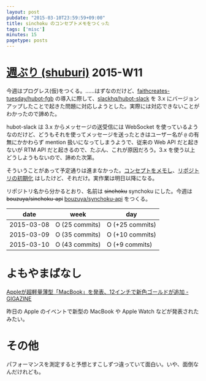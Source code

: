 ```yaml
---
layout: post
pubdate: "2015-03-10T23:59:59+09:00"
title: sinchoku のコンセプトメモをつくった
tags: ['misc']
minutes: 15
pagetype: posts
---
```

# [週ぶり (shuburi)][shuburi] 2015-W11

今週はプログレス(仮)をつくる。……はずなのだけど、[faithcreates-tuesday/hubot-fgb][] の導入に際して、[slackhq/hubot-slack][] を 3.x にバージョンアップしたことで起きた問題に対応しようとした。実際には対応できないことがわかったので諦めた。

hubot-slack は 3.x からメッセージの送受信には WebSocket を使っているようなのだけど、どうもそれを使ってメッセージを送ったときはユーザー名が `@` の有無にかかわらず mention 扱いになってしまうようで、従来の Web API だと起きないが RTM API だと起きるので、たぶん、これが原因だろう。3.x を使う以上どうしようもないので、諦めた次第。

そういうことがあって予定通りは進まなかった。[コンセプトをメモし](https://gist.github.com/bouzuya/48e44c43ae554e3039e0)、[リポジトリの初期化][bouzuya/synchoku-api] はしたけど、それだけ。実作業は明日以降になる。

リポジトリ名から分かるとおり、名前は <del>sinchoku</del> synchoku にした。今週は <del>bouzuya/sinchoku-api</del> [bouzuya/synchoku-api][] をつくる。

date       | week            | day
-----------|-----------------|-----------------
2015-03-08 | O (25 commits)  | O (+25 commits)
2015-03-09 | O (35 commits)  | O (+10 commits)
2015-03-10 | O (43 commits)  | O (+9 commits)

# よもやまばなし

[Appleが超軽量薄型「MacBook」を発表、12インチで新色ゴールドが追加 - GIGAZINE](http://gigazine.net/news/20150310-new-macbook/)

昨日の Apple のイベントで新型の MacBook や Apple Watch などが発表されたみたい。

# その他

パフォーマンスを測定すると予想とすこしずつ違っていて面白い。いや、面倒なんだけれども。

[shuburi]: http://shuburi.org
[bouzuya/synchoku-api]: https://github.com/bouzuya/synchoku-api
[faithcreates-tuesday/hubot-fgb]: https://github.com/faithcreates-tuesday/hubot-fgb
[slackhq/hubot-slack]: https://github.com/slackhq/hubot-slack
[bouzuya/synchoku-api]: https://github.com/bouzuya/synchoku-api
